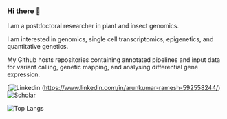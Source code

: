 ### Hi there 👋

I am a postdoctoral researcher in plant and insect genomics. 

I am interested in genomics, single cell transcriptomics, epigenetics, and quantitative genetics. 

My Github hosts repositories containing annotated pipelines and input data for variant calling, genetic mapping, and analysing differential gene expression.

[![Linkedin](https://img.shields.io/badge/LinkedIn-0077B5?style=for-the-badge&logo=linkedin&logoColor=white) (https://www.linkedin.com/in/arunkumar-ramesh-592558244/)
&nbsp;
[![Scholar](https://img.shields.io/badge/Google%20Scholar-4285F4.svg?style=for-the-badge&logo=Google-Scholar&logoColor=white)](https://scholar.google.at/citations?user=lacyaGQAAAAJ&hl)
&nbsp;


![Top Langs](https://github-readme-stats.vercel.app/api/top-langs/?username=arunkumarramesh&layout=compact)

<!--
**arunkumarramesh/arunkumarramesh** is a ✨ _special_ ✨ repository because its `README.md` (this file) appears on your GitHub profile.

Here are some ideas to get you started:

- 🔭 I’m currently working on ...
- 🌱 I’m currently learning ...
- 💬 Ask me about: Population genetics, genomics, variant calling, transcriptomics, epigenetics, genetic mapping, quantitative genetics
- 📫 How to reach me: ...
-->

